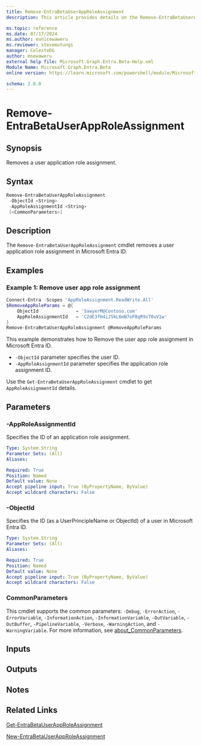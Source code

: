 ```yaml
---
title: Remove-EntraBetaUserAppRoleAssignment
description: This article provides details on the Remove-EntraBetaUserAppRoleAssignment command.

ms.topic: reference
ms.date: 07/17/2024
ms.author: eunicewaweru
ms.reviewer: stevemutungi
manager: CelesteDG
author: msewaweru
external help file: Microsoft.Graph.Entra.Beta-Help.xml
Module Name: Microsoft.Graph.Entra.Beta
online version: https://learn.microsoft.com/powershell/module/Microsoft.Graph.Entra.Beta/Remove-EntraBetaUserAppRoleAssignment

schema: 2.0.0
---
```


# Remove-EntraBetaUserAppRoleAssignment

## Synopsis

Removes a user application role assignment.

## Syntax

```powershell
Remove-EntraBetaUserAppRoleAssignment 
 -ObjectId <String>
 -AppRoleAssignmentId <String>
 [<CommonParameters>]
```

## Description

The `Remove-EntraBetaUserAppRoleAssignment` cmdlet removes a user application role assignment in Microsoft Entra ID.

## Examples

### Example 1: Remove user app role assignment

```powershell
Connect-Entra -Scopes 'AppRoleAssignment.ReadWrite.All'
$RemoveAppRoleParams = @{
    ObjectId              = 'SawyerM@Contoso.com'
    AppRoleAssignmentId   = 'C2dE3fH4iJ5kL6mN7oP8qR9sT0uV1w'
}
Remove-EntraBetaUserAppRoleAssignment @RemoveAppRoleParams
```

This example demonstrates how to Remove the user app role assignment in Microsoft Entra ID.

- `-ObjectId` parameter specifies the user ID.
- `-AppRoleAssignmentId` parameter specifies the application role assignment ID.

Use the `Get-EntraBetaUserAppRoleAssignment` cmdlet to get `AppRoleAssignmentId` details.

## Parameters

### -AppRoleAssignmentId

Specifies the ID of an application role assignment.

```yaml
Type: System.String
Parameter Sets: (All)
Aliases:

Required: True
Position: Named
Default value: None
Accept pipeline input: True (ByPropertyName, ByValue)
Accept wildcard characters: False
```

### -ObjectId

Specifies the ID (as a UserPrincipleName or ObjectId) of a user in Microsoft Entra ID.

```yaml
Type: System.String
Parameter Sets: (All)
Aliases:

Required: True
Position: Named
Default value: None
Accept pipeline input: True (ByPropertyName, ByValue)
Accept wildcard characters: False
```

### CommonParameters

This cmdlet supports the common parameters: `-Debug`, `-ErrorAction`, `-ErrorVariable`, `-InformationAction`, `-InformationVariable`, `-OutVariable`, `-OutBuffer`, `-PipelineVariable`, `-Verbose`, `-WarningAction`, and `-WarningVariable`. For more information, see [about_CommonParameters](https://go.microsoft.com/fwlink/?LinkID=113216).

## Inputs

## Outputs

## Notes

## Related Links

[Get-EntraBetaUserAppRoleAssignment](Get-EntraBetaUserAppRoleAssignment.md)

[New-EntraBetaUserAppRoleAssignment](New-EntraBetaUserAppRoleAssignment.md)
